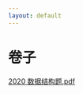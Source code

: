 ```yaml
---
layout: default
---
```

# 卷子

[2020 数据结构题.pdf](%E5%8D%B7%E5%AD%90%203784c1360edb4e499e898eec06876358/2020_%25E6%2595%25B0%25E6%258D%25AE%25E7%25BB%2593%25E6%259E%2584%25E9%25A2%2598.pdf)